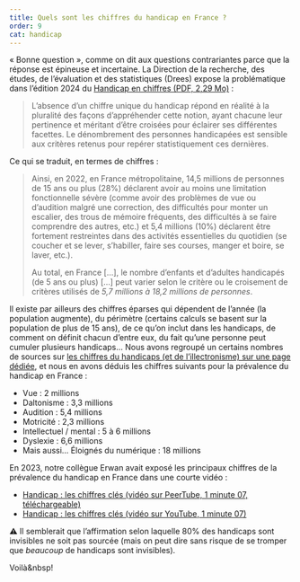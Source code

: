 ```yaml
---
title: Quels sont les chiffres du handicap en France ?
order: 9
cat: handicap
---
```


«&nbsp;Bonne question&nbsp;», comme on dit aux questions contrariantes parce que la réponse est épineuse et incertaine. La Direction de la recherche, des études, de l’évaluation et des statistiques (Drees) expose la problématique dans l’édition 2024 du [Handicap en chiffres (PDF, 2,29 Mo)](https://drees.solidarites-sante.gouv.fr/sites/default/files/2024-11/HANDICAP24_0.pdf)&nbsp;:

> L’absence d’un chiffre unique du handicap répond en réalité à la pluralité des façons d’appréhender cette notion, ayant chacune leur pertinence et méritant d’être croisées pour éclairer ses différentes facettes. Le dénombrement des personnes handicapées est sensible aux critères retenus pour repérer statistiquement ces dernières.

Ce qui se traduit, en termes de chiffres&nbsp;:

> Ainsi, en 2022, en France métropolitaine, 14,5 millions de personnes de 15 ans ou plus (28%) déclarent avoir au moins une limitation fonctionnelle sévère (comme avoir des problèmes de vue ou d’audition malgré une correction, des difficultés pour monter un escalier, des trous de mémoire fréquents, des difficultés à se faire comprendre des autres, etc.) et 5,4 millions (10%) déclarent être fortement restreintes dans des activités essentielles du quotidien (se coucher et se lever, s’habiller, faire ses courses, manger et boire, se laver, etc.).
> 
> Au total, en France […], le nombre d’enfants et d’adultes handicapés (de 5 ans ou plus) […] peut varier selon le critère ou le croisement de critères utilisés de *5,7 millions à 18,2 millions de personnes*.

Il existe par ailleurs des chiffres éparses qui dépendent de l’année (la population augmente), du périmètre (certains calculs se basent sur la population de plus de 15 ans), de ce qu’on inclut dans les handicaps, de comment on définit chacun d’entre eux, du fait qu’une personne peut cumuler plusieurs handicaps… Nous avons regroupé un certains nombres de sources sur [les chiffres du handicaps (et de l’illectronisme) sur une page dédiée](https://www.notion.so/a151267860a540fda600a6bc24e2ed32?pvs=21), et nous en avons déduis les chiffres suivants pour la prévalence du handicap en France&nbsp;:
- Vue&nbsp;: 2 millions
- Daltonisme&nbsp;: 3,3 millions
- Audition&nbsp;: 5,4 millions
- Motricité&nbsp;: 2,3 millions
- Intellectuel / mental&nbsp;: 5 à 6 millions
- Dyslexie&nbsp;: 6,6 millions
- Mais aussi… Éloignés du numérique&nbsp;: 18 millions

En 2023, notre collègue Erwan avait exposé les principaux chiffres de la prévalence du handicap en France dans une courte vidéo&nbsp;:

- [Handicap&nbsp;: les chiffres clés (vidéo sur PeerTube, 1 minute 07, téléchargeable)](https://tube.numerique.gouv.fr/w/aaarMaRTu3P4UeUQM4FG8K)
- [Handicap&nbsp;: les chiffres clés (vidéo sur YouTube, 1 minute 07)](https://youtu.be/4XTLTfKi-WU?feature=shared)

<span aria-hidden="true">⚠️ </span>Il semblerait que l’affirmation selon laquelle 80% des handicaps sont invisibles ne soit pas sourcée (mais on peut dire sans risque de se tromper que *beaucoup* de handicaps sont invisibles).

Voilà&nbsp!
